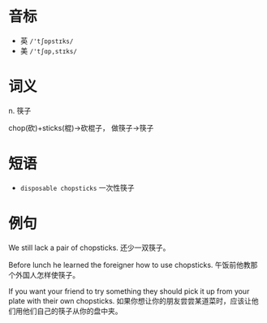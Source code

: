 # 音标

- 英 `/'tʃɒpstɪks/`
- 美 `/'tʃɑp,stɪks/`

# 词义

n. 筷子




chop(砍)+sticks(棍)→砍棍子， 做筷子→筷子

# 短语

- `disposable chopsticks` 一次性筷子

# 例句

We still lack a pair of chopsticks.
还少一双筷子。

Before lunch he learned the foreigner how to use chopsticks.
午饭前他教那个外国人怎样使筷子。

If you want your friend to try something they should pick it up from your plate with their own chopsticks.
如果你想让你的朋友尝尝某道菜时，应该让他们用他们自己的筷子从你的盘中夹。


